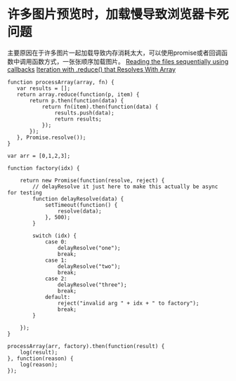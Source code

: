 # 许多图片预览时，加载慢导致浏览器卡死问题
主要原因在于许多图片一起加载导致内存消耗太大，可以使用promise或者回调函数中调用函数方式，一张张顺序加载图片。
[Reading the files sequentially using callbacks](http://stevehanov.ca/blog/index.php?id=127)
[Iteration with .reduce() that Resolves With Array](http://stackoverflow.com/questions/29880715/how-to-synchronize-a-sequence-of-promises) 
```
function processArray(array, fn) {
   var results = [];
   return array.reduce(function(p, item) {
       return p.then(function(data) {
           return fn(item).then(function(data) {
               results.push(data);
               return results;
           });
       });
   }, Promise.resolve());
}

var arr = [0,1,2,3];

function factory(idx) {
    
    return new Promise(function(resolve, reject) {
        // delayResolve it just here to make this actually be async for testing
        function delayResolve(data) {
            setTimeout(function() {
                resolve(data);
            }, 500);
        }
        
        switch (idx) {
            case 0:
                delayResolve("one");
                break;
            case 1:
                delayResolve("two");
                break;
            case 2:
                delayResolve("three");
                break;
            default:
                reject("invalid arg " + idx + " to factory");
                break;
        }
            
    });
}

processArray(arr, factory).then(function(result) {
    log(result);
}, function(reason) {
    log(reason);
});
```

